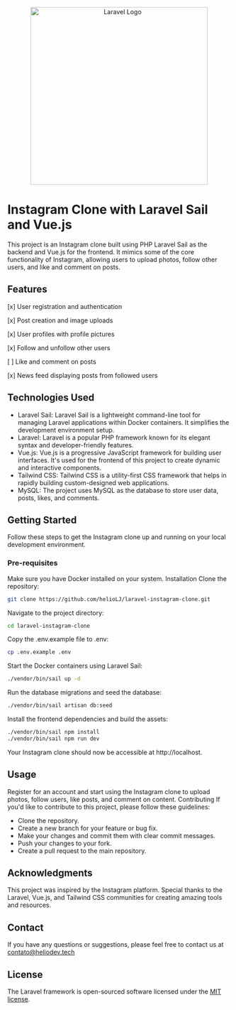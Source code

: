 <p align="center"><a href="https://laravel.com" target="_blank"><img src="https://raw.githubusercontent.com/laravel/art/master/logo-lockup/5%20SVG/2%20CMYK/1%20Full%20Color/laravel-logolockup-cmyk-red.svg" width="400" alt="Laravel Logo"></a></p>

# Instagram Clone with Laravel Sail and Vue.js
This project is an Instagram clone built using PHP Laravel Sail as the backend and Vue.js for the frontend. It mimics some of the core functionality of Instagram, allowing users to upload photos, follow other users, and like and comment on posts.

## Features
[x] User registration and authentication

[x] Post creation and image uploads

[x] User profiles with profile pictures

[x] Follow and unfollow other users

[ ] Like and comment on posts

[x] News feed displaying posts from followed users

## Technologies Used
- Laravel Sail: Laravel Sail is a lightweight command-line tool for managing Laravel applications within Docker containers. It simplifies the development environment setup.
- Laravel: Laravel is a popular PHP framework known for its elegant syntax and developer-friendly features.
- Vue.js: Vue.js is a progressive JavaScript framework for building user interfaces. It's used for the frontend of this project to create dynamic and interactive components.
- Tailwind CSS: Tailwind CSS is a utility-first CSS framework that helps in rapidly building custom-designed web applications.
- MySQL: The project uses MySQL as the database to store user data, posts, likes, and comments.

## Getting Started
Follow these steps to get the Instagram clone up and running on your local development environment.

### Pre-requisites
Make sure you have Docker installed on your system.
Installation
Clone the repository:

```bash
git clone https://github.com/helioLJ/laravel-instagram-clone.git
```
Navigate to the project directory:

```bash
cd laravel-instagram-clone
```
Copy the .env.example file to .env:

```bash
cp .env.example .env
```
Start the Docker containers using Laravel Sail:


```bash
./vendor/bin/sail up -d
```

Run the database migrations and seed the database:

```bash
./vendor/bin/sail artisan db:seed
```

Install the frontend dependencies and build the assets:

```bash
./vendor/bin/sail npm install
./vendor/bin/sail npm run dev
```

Your Instagram clone should now be accessible at http://localhost.

## Usage
Register for an account and start using the Instagram clone to upload photos, follow users, like posts, and comment on content.
Contributing
If you'd like to contribute to this project, please follow these guidelines:

- Clone the repository.
- Create a new branch for your feature or bug fix.
- Make your changes and commit them with clear commit messages.
- Push your changes to your fork.
- Create a pull request to the main repository.


## Acknowledgments
This project was inspired by the Instagram platform.
Special thanks to the Laravel, Vue.js, and Tailwind CSS communities for creating amazing tools and resources.

## Contact
If you have any questions or suggestions, please feel free to contact us at contato@heliodev.tech

## License

The Laravel framework is open-sourced software licensed under the [MIT license](https://opensource.org/licenses/MIT).
